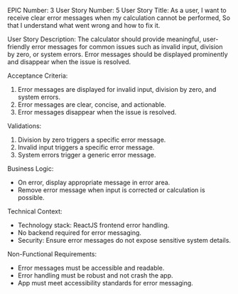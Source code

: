 EPIC Number: 3
User Story Number: 5
User Story Title: As a user, I want to receive clear error messages when my calculation cannot be performed, So that I understand what went wrong and how to fix it.

User Story Description: The calculator should provide meaningful, user-friendly error messages for common issues such as invalid input, division by zero, or system errors. Error messages should be displayed prominently and disappear when the issue is resolved.

Acceptance Criteria:
1. Error messages are displayed for invalid input, division by zero, and system errors.
2. Error messages are clear, concise, and actionable.
3. Error messages disappear when the issue is resolved.

Validations:
1. Division by zero triggers a specific error message.
2. Invalid input triggers a specific error message.
3. System errors trigger a generic error message.

Business Logic:
- On error, display appropriate message in error area.
- Remove error message when input is corrected or calculation is possible.

Technical Context:
- Technology stack: ReactJS frontend error handling.
- No backend required for error messaging.
- Security: Ensure error messages do not expose sensitive system details.

Non-Functional Requirements:
- Error messages must be accessible and readable.
- Error handling must be robust and not crash the app.
- App must meet accessibility standards for error messaging.